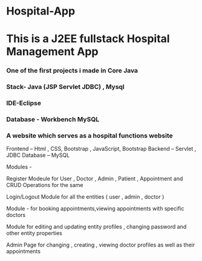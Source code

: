# Hospital-App
# This is a J2EE fullstack Hospital Management App
### One of the first projects i made in Core Java



### Stack- Java (JSP Servlet JDBC) , Mysql
### IDE-Eclipse 
### Database - Workbench MySQL
### A website which serves as a hospital functions website

Frontend – Html , CSS, Bootstrap , JavaScript, Bootstrap
Backend – Servlet , JDBC
Database – MySQL


Modules - 

Register Modeule for User ,   Doctor  , Admin , Patient , Appointment and CRUD Operations for the same

Login/Logout Module for all the entities ( user  , admin , doctor ) 

Module - for booking appointments,viewing appointments with specific doctors

Module for editing and updating entity profiles , changing password and other entity properties

Admin Page for changing  , creating  , viewing doctor profiles as well as their appointments
